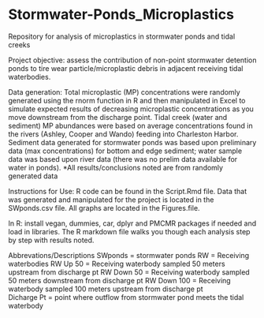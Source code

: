 # Stormwater-Ponds_Microplastics
Repository for analysis of microplastics in stormwater ponds and tidal creeks

Project objective: assess the contribution of non-point stormwater detention ponds to tire wear particle/microplastic debris in adjacent receiving tidal waterbodies.

Data generation:  Total microplastic (MP) concentrations were randomly generated using the rnorm function in R and then manipulated in Excel to simulate expected results of decreasing microplastic concentrations as you move downstream from the discharge point.  Tidal creek (water and sediment) MP abundances were based on average concentrations found in the rivers (Ashley, Cooper and Wando) feeding into Charleston Harbor. Sediment data generated for stormwater ponds was based upon preliminary data (max concentrations) for bottom and edge sediment; water sample data was based upon river data (there was no prelim data available for water in ponds).
*All results/conclusions noted are from randomly generated data

Instructions for Use: 
R code can be found in the Script.Rmd file.  Data that was generated and manipulated for the project is located in the SWponds.csv file.  All graphs are located in the Figures.file.   

In R: install vegan, dummies, car, dplyr and PMCMR packages if needed and load in libraries.  The R markdown file walks you though each analysis step by step with results noted.   

Abbrevations/Descriptions
SWponds = stormwater ponds
RW = Receiving waterbodies 
RW Up 50 = Receiving waterbody sampled 50 meters upstream from discharge pt
RW Down 50 = Receiving waterbody sampled 50 meters downstream from discharge pt
RW Down 100 = Receiving waterbody sampled 100 meters upstream from discharge pt\
Dicharge Pt = point where outflow from stormwater pond meets the tidal waterbody


